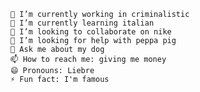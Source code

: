 
    🔭 I’m currently working in criminalistic
    🌱 I’m currently learning italian
    👯 I’m looking to collaborate on nike
    🤔 I’m looking for help with peppa pig
    💬 Ask me about my dog
    📫 How to reach me: giving me money
    😄 Pronouns: Liebre
    ⚡ Fun fact: I'm famous

